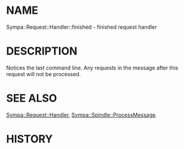 # NAME

Sympa::Request::Handler::finished - finished request handler

# DESCRIPTION

Notices the last command line.
Any requests in the message after this request will not be processed.

# SEE ALSO

[Sympa::Request::Handler](./Sympa::Request::Handler.3.md), [Sympa::Spindle::ProcessMessage](./Sympa::Spindle::ProcessMessage.3.md).

# HISTORY
